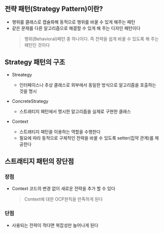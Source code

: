 ## 전략 패턴(Strategy Pattern)이란?
* 행위를 클래스로 캡슐화해 동적으로 행위를 바꿀 수 있게 해주는 패턴
* 같은 문제를 다른 알고리즘으로 해결할 수 있게 해 주는 디자인 패턴이다
    > 행위(Behavioral)패턴 중 하나이다. 즉 전략을 쉽게 바꿀 수 있도록 해 주는 패턴인 것이다

## Strategy 패턴의 구조
* Streategy
    * 인터페이스나 추상 클래스로 외부에서 동일한 방식으로 알고리즘을 호출하는 것을 명시

* ConcreteStrategy
    * 스트래티지 패턴에서 명시한 알고리즘을 실제로 구현한 클래스

* Context
    * 스트래티지 패턴을 이용하는 역할을 수행한다
    * 필요에 따라 동적으로 구체적인 전략을 바꿀 수 있도록 setter(집약 관계)를 제공한다

## 스트래티지 패턴의 장단점

### 장점
* Context 코드의 변경 없이 새로운 전략을 추가 할 수 있다
    > Context에 대한 OCP원칙을 만족하게 된다

### 단점
* 사용되는 전략이 적다면 복잡성만 늘어나게 된다